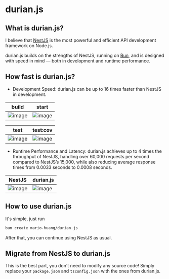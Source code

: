 # durian.js

## What is durian.js?
I believe that [NestJS](https://github.com/nestjs/nest) is the most powerful and efficient API development framework on Node.js.

durian.js builds on the strengths of NestJS, running on [Bun](https://github.com/oven-sh/bun), and is designed with speed in mind — both in development and runtime performance.

## How fast is durian.js?
- Development Speed: durian.js can be up to 16 times faster than NestJS in development.

| build | start |
| --- | --- |
| ![image](https://github.com/user-attachments/assets/61b1b40a-7ab5-45bd-ae8c-a5e13fce85a2) | ![image](https://github.com/user-attachments/assets/a5d0fb1a-f601-48e7-b390-5446796409c4) |

| test | test:cov |
| --- | --- |
| ![image](https://github.com/user-attachments/assets/92f5f98f-1055-424d-8df0-76cd13b1aa8c) | ![image](https://github.com/user-attachments/assets/d267ceec-e531-41a6-be30-49d7e0318875) |

- Runtime Performance and Latency: durian.js achieves up to 4 times the throughput of NestJS, handling over 60,000 requests per second compared to NestJS’s 15,000, while also reducing average response times from 0.0033 seconds to 0.0008 seconds.

| NestJS | durian.js |
| --- | --- |
| ![image](https://github.com/user-attachments/assets/56e3a836-0178-45c5-a900-df6f0664a21f) | ![image](https://github.com/user-attachments/assets/0cc7b5a9-ec6e-407f-ac4a-5a674bb7ad11) |

## How to use durian.js
It's simple, just run
```bash
bun create mario-huang/durian.js
```
After that, you can continue using NestJS as usual.

## Migrate from NestJS to durian.js
This is the best part, you don't need to modify any source code!
Simply replace your `package.jsom` and `tsconfig.json` with the ones from durian.js.